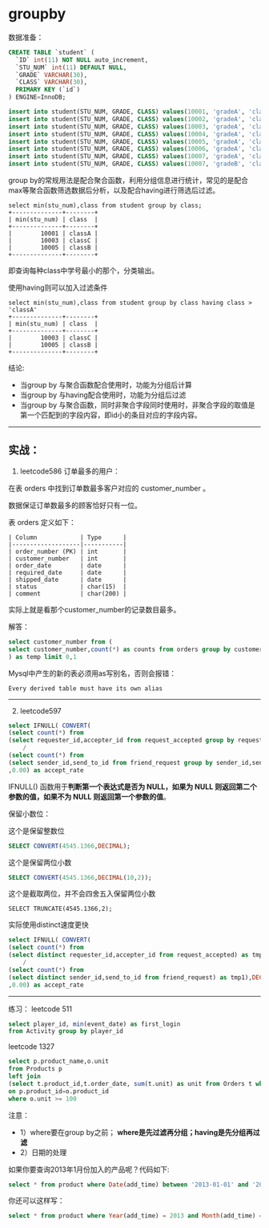 ﻿# groupby

数据准备：
```sql
CREATE TABLE `student` (
  `ID` int(11) NOT NULL auto_increment,
  `STU_NUM` int(11) DEFAULT NULL,
  `GRADE` VARCHAR(30),
  `CLASS` VARCHAR(30),
  PRIMARY KEY (`id`)
) ENGINE=InnoDB;

insert into student(STU_NUM, GRADE, CLASS) values(10001, 'gradeA', 'classA');
insert into student(STU_NUM, GRADE, CLASS) values(10002, 'gradeA', 'classA');
insert into student(STU_NUM, GRADE, CLASS) values(10003, 'gradeA', 'classC');
insert into student(STU_NUM, GRADE, CLASS) values(10004, 'gradeA', 'classA');
insert into student(STU_NUM, GRADE, CLASS) values(10005, 'gradeA', 'classB');
insert into student(STU_NUM, GRADE, CLASS) values(10006, 'gradeA', 'classB');
insert into student(STU_NUM, GRADE, CLASS) values(10007, 'gradeA', 'classB');
insert into student(STU_NUM, GRADE, CLASS) values(10007, 'gradeB', 'classA');
```

group by的常规用法是配合聚合函数，利用分组信息进行统计，常见的是配合max等聚合函数筛选数据后分析，以及配合having进行筛选后过滤。
```
select min(stu_num),class from student group by class;
+--------------+--------+
| min(stu_num) | class  |
+--------------+--------+
|        10001 | classA |
|        10003 | classC |
|        10005 | classB |
+--------------+--------+
```
即查询每种class中学号最小的那个，分类输出。

使用having则可以加入过滤条件
```
select min(stu_num),class from student group by class having class > 'classA'
+--------------+--------+
| min(stu_num) | class  |
+--------------+--------+
|        10003 | classC |
|        10005 | classB |
+--------------+--------+
```
结论:
- 当group by 与聚合函数配合使用时，功能为分组后计算
- 当group by 与having配合使用时，功能为分组后过滤
- 当group by 与聚合函数，同时非聚合字段同时使用时，非聚合字段的取值是第一个匹配到的字段内容，即id小的条目对应的字段内容。

---

## 实战：
1. leetcode586 订单最多的用户：

在表 orders 中找到订单数最多客户对应的 customer_number 。

数据保证订单数最多的顾客恰好只有一位。

表 orders 定义如下：
```
| Column            | Type      |
|-------------------|-----------|
| order_number (PK) | int       |
| customer_number   | int       |
| order_date        | date      |
| required_date     | date      |
| shipped_date      | date      |
| status            | char(15)  |
| comment           | char(200) |
```
实际上就是看那个customer_number的记录数目最多。

解答：
```sql
select customer_number from (
select customer_number,count(*) as counts from orders group by customer_number order by counts desc
) as temp limit 0,1
```
Mysql中产生的新的表必须用as写别名，否则会报错：
```
Every derived table must have its own alias
```

---

2. leetcode597
```sql
select IFNULL( CONVERT(
(select count(*) from 
(select requester_id,accepter_id from request_accepted group by requester_id,accepter_id) as tmp2)
    /
(select count(*) from 
(select sender_id,send_to_id from friend_request group by sender_id,send_to_id) as tmp1),DECIMAL(10,2))
,0.00) as accept_rate
```
IFNULL() 函数用于**判断第一个表达式是否为 NULL，如果为 NULL 则返回第二个参数的值，如果不为 NULL 则返回第一个参数的值**。

保留小数位：

这个是保留整数位
```sql
SELECT CONVERT(4545.1366,DECIMAL);
```

这个是保留两位小数    
```sql
SELECT CONVERT(4545.1366,DECIMAL(10,2));
```

这个是截取两位，并不会四舍五入保留两位小数
```
SELECT TRUNCATE(4545.1366,2);
```

实际使用distinct速度更快
```sql
select IFNULL( CONVERT(
(select count(*) from 
(select distinct requester_id,accepter_id from request_accepted) as tmp2)
    /
(select count(*) from 
(select distinct sender_id,send_to_id from friend_request) as tmp1),DECIMAL(10,2))
,0.00) as accept_rate
```

---

练习：
leetcode 511 
```sql
select player_id, min(event_date) as first_login
from Activity group by player_id
```

leetcode 1327
```sql
select p.product_name,o.unit 
from Products p 
left join 
(select t.product_id,t.order_date, sum(t.unit) as unit from Orders t where Year(t.order_date) = 2020 and Month(t.order_date) = 2 group by t.product_id ) o
on p.product_id=o.product_id
where o.unit >= 100
```

注意： 
- 1）where要在group by之前； **where是先过滤再分组；having是先分组再过滤**
- 2）日期的处理

如果你要查询2013年1月份加入的产品呢？代码如下:
```sql
select * from product where Date(add_time) between '2013-01-01' and '2013-01-31'
```
你还可以这样写：
```sql
select * from product where Year(add_time) = 2013 and Month(add_time) = 1     
```
